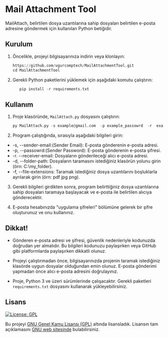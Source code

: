 # Mail Attachment Tool


MailAttach, belirtilen dosya uzantılarına sahip dosyaları belirtilen e-posta adresine göndermek için kullanılan Python betiğidir.


## Kurulum

1. Öncelikle, projeyi bilgisayarınıza indirin veya klonlayın:


   ```python
   https://github.com/ugurcomptech/MailAttachmentTool.git
   cd MailAttachmentTool
    ```


2. Gerekli Python paketlerini yüklemek için aşağıdaki komutu çalıştırın:

   ```python
      pip install -r requirements.txt
    ```


## Kullanım

1. Proje klasöründe, `MailAttach.py` dosyasını çalıştırın:

   ```python
   py MailAttach.py -s example@gmail.com  -p example_passowrd  -r  example@gmail.com@gmail.com -d C:/Users -f png
    ```


2. Program çalıştığında, sırasıyla aşağıdaki bilgileri girin:

- -s, --sender-email:(Sender Email): E-posta gönderenin e-posta adresi.
- -p, --passowrd:(Sender Password): E-posta gönderenin e-posta şifresi.
- -r. --receiver-email: Dosyaların gönderileceği alıcı e-posta adresi.
- -d, --folder-path: Dosyaların taramasını istediğiniz klasörün yolunu girin (örn: C:\my_folder).
- -f, --file-extensions: Taramak istediğiniz dosya uzantılarını boşluklarla ayrılarak girin (örn: pdf jpg png).

3. Gerekli bilgileri girdikten sonra, program belirttiğiniz dosya uzantılarına sahip dosyaları taramaya başlayacak ve e-posta ile belirtilen alıcıya gönderecektir.

4. E-posta hesabınızda "uygulama şifreleri" bölümüne gelerek bir şifre oluşturunuz ve onu kullanınız.


## Dikkat!

- Gönderen e-posta adresi ve şifresi, güvenlik nedenleriyle kodunuzda doğrudan yer almalıdır. Bu bilgileri kodunuzu paylaşırken veya GitHub gibi platformlarda paylaşırken dikkatli olunuz.

- Projeyi çalıştırmadan önce, bilgisayarınızda projenin taramak istediğiniz klasörde uygun dosyalar olduğundan emin olunuz. E-posta gönderimi yapmadan önce alıcı e-posta adresini doğrulayınız.

- Proje, Python 3 ve üzeri sürümlerinde çalışacaktır. Gerekli paketleri `requirements.txt` dosyasını kullanarak yükleyebilirsiniz.


## Lisans

[![License: GPL](https://img.shields.io/badge/License-GPL-blue.svg)](https://www.gnu.org/licenses/gpl-3.0)



Bu projeyi [GNU Genel Kamu Lisansı (GPL)](https://www.gnu.org/licenses/gpl-3.0) altında lisansladık. Lisansın tam açıklamasını [GNU web sitesinde](https://www.gnu.org/licenses/gpl-3.0) bulabilirsiniz.

